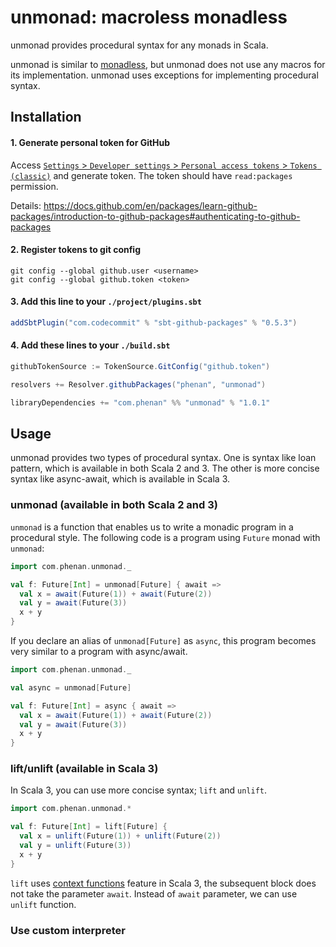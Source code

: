 # unmonad: macroless monadless

unmonad provides procedural syntax for any monads in Scala.

unmonad is similar to [monadless](https://github.com/monadless/monadless), 
but unmonad does not use any macros for its implementation.
unmonad uses exceptions for implementing procedural syntax.

## Installation

#### 1. Generate personal token for GitHub

Access [`Settings` > `Developer settings` > `Personal access tokens` > `Tokens (classic)`](https://github.com/settings/tokens) and generate token.
The token should have `read:packages` permission.

Details: https://docs.github.com/en/packages/learn-github-packages/introduction-to-github-packages#authenticating-to-github-packages

#### 2. Register tokens to git config

```shell
git config --global github.user <username>
git config --global github.token <token>
```

#### 3. Add this line to your `./project/plugins.sbt`

```sbt
addSbtPlugin("com.codecommit" % "sbt-github-packages" % "0.5.3")
```

#### 4. Add these lines to your `./build.sbt`

```sbt
githubTokenSource := TokenSource.GitConfig("github.token")

resolvers += Resolver.githubPackages("phenan", "unmonad")

libraryDependencies += "com.phenan" %% "unmonad" % "1.0.1"
```

## Usage

unmonad provides two types of procedural syntax.
One is syntax like loan pattern, which is available in both Scala 2 and 3.
The other is more concise syntax like async-await, which is available in Scala 3.

### unmonad (available in both Scala 2 and 3)

`unmonad` is a function that enables us to write a monadic program in a procedural style.
The following code is a program using `Future` monad with `unmonad`:

```scala
import com.phenan.unmonad._

val f: Future[Int] = unmonad[Future] { await =>
  val x = await(Future(1)) + await(Future(2))
  val y = await(Future(3))
  x + y
}
```

If you declare an alias of `unmonad[Future]` as `async`, 
this program becomes very similar to a program with async/await.

```scala
import com.phenan.unmonad._

val async = unmonad[Future]

val f: Future[Int] = async { await =>
  val x = await(Future(1)) + await(Future(2))
  val y = await(Future(3))
  x + y
}
```

### lift/unlift (available in Scala 3)

In Scala 3, you can use more concise syntax; `lift` and `unlift`.

```scala
import com.phenan.unmonad.*

val f: Future[Int] = lift[Future] {
  val x = unlift(Future(1)) + unlift(Future(2))
  val y = unlift(Future(3))
  x + y
}
```

`lift` uses [context functions](https://docs.scala-lang.org/scala3/reference/contextual/context-functions.html) feature in Scala 3,
the subsequent block does not take the parameter `await`.
Instead of `await` parameter, we can use `unlift` function.


### Use custom interpreter


